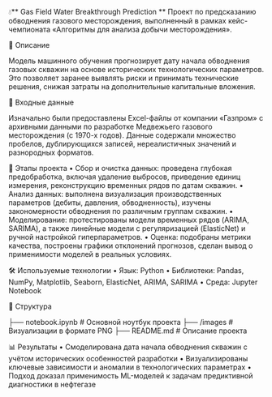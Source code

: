 💧** Gas Field Water Breakthrough Prediction
**
Проект по предсказанию обводнения газового месторождения, выполненный в рамках кейс-чемпионата «Алгоритмы для анализа добычи месторождения».

📌 Описание

Модель машинного обучения прогнозирует дату начала обводнения газовых скважин на основе исторических технологических параметров. Это позволяет заранее выявлять риски и принимать технические решения, снижая затраты на дополнительные капитальные вложения.

📂 Входные данные

Изначально были предоставлены Excel-файлы от компании «Газпром» с архивными данными по разработке Медвежьего газового месторождения (с 1970-х годов). Данные содержали множество пробелов, дублирующихся записей, нереалистичных значений и разнородных форматов.

🔧 Этапы проекта
	•	Сбор и очистка данных: проведена глубокая предобработка, включая удаление выбросов, приведение единиц измерения, реконструкцию временных рядов по датам скважин.
	•	Анализ данных: выполнена визуализация производственных параметров (дебиты, давления, обводненность), изучены закономерности обводнения по различным группам скважин.
	•	Моделирование: протестированы модели временных рядов (ARIMA, SARIMA), а также линейные модели с регуляризацией (ElasticNet) и ручной настройкой гиперпараметров.
	•	Оценка: подобраны метрики качества, построены графики отклонений прогнозов, сделан вывод о применимости моделей в реальных условиях.

🛠 Используемые технологии
	•	Язык: Python
	•	Библиотеки: Pandas, NumPy, Matplotlib, Seaborn, ElasticNet, ARIMA, SARIMA
	•	Среда: Jupyter Notebook

📁 Структура

├── notebook.ipynb       # Основной ноутбук проекта
├── /images              # Визуализации в формате PNG
├── README.md            # Описание проекта

📊 Результаты
	•	Смоделирована дата начала обводнения скважин с учётом исторических особенностей разработки
	•	Визуализированы ключевые зависимости и аномалии в технологических параметрах
	•	Подход доказал применимость ML-моделей к задачам предиктивной диагностики в нефтегазе
